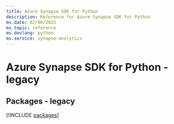 ```yaml
---
title: Azure Synapse SDK for Python
description: Reference for Azure Synapse SDK for Python
ms.date: 02/06/2025
ms.topic: reference
ms.devlang: python
ms.service: synapse-analytics
---
```

# Azure Synapse SDK for Python - legacy
## Packages - legacy
[!INCLUDE [packages](synapse-index.md)]